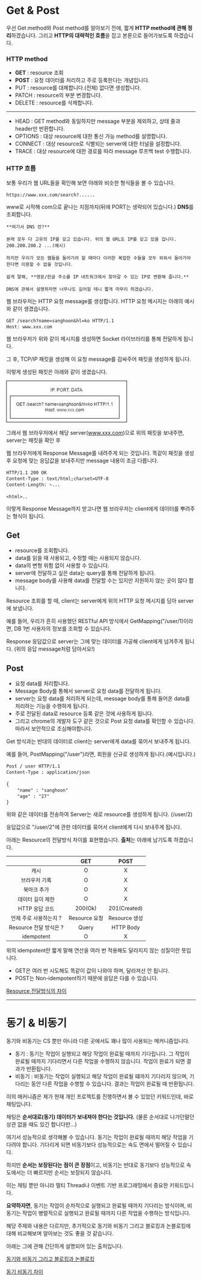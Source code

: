 # Get & Post

우선 Get method와 Post method를 알아보기 전에, 짧게 **HTTP method에 관해 정리**하겠습니다.
그리고 **HTTP의 대략적인 흐름**을 잡고 본론으로 들어가보도록 하겠습니다.

### HTTP method

- **GET** : resource 조회
- **POST** : 요청 데이터를 처리하고 주로 등록한다는 개념입니다.
- PUT : resource를 대체합니다.(전체) 없다면 생성합니다.
- PATCH : resource의 부분 변경합니다.
- DELETE : resource를 삭제합니다.

---

- HEAD : GET method와 동일하지만 message 부분을 제외하고, 상태 줄과 header만 반환합니다.
- OPTIONS : 대상 resource에 대한 통신 가능 method를 설명합니다.
- CONNECT : 대상 resource로 식별되는 server에 대한 터널을 설정합니다.
- TRACE : 대상 resource에 대한 경로를 따라 message 루프백 test 수행합니다.


### HTTP 흐름

보통 우리가 웹 URL들을 확인해 보면 아래와 비슷한 형식들을 볼 수 있습니다.
```
https://www.xxx.com/search?......
```
www로 시작해 com으로 끝나는 지점까지(뒤에 PORT는 생략되어 있습니다.) **DNS**를 조회합니다.

```
**여기서 DNS 란?**

본래 모두 다 고유의 IP를 갖고 있습니다. 위의 웹 URL도 IP를 갖고 있을 겁니다. 200.200.200.2 ...(예시)

하지만 우리가 모든 웹들을 들어가려 할 때마다 이러한 복잡한 수들을 모두 외워서 들어가야 한다면 이용할 수 없을 것입니다.

쉽게 말해, **영문/한글 주소를 IP 네트워크에서 찾아갈 수 있는 IP로 변환해 줍니다.**

DNS에 관해서 설명하자면 너무나도 길어질 테니 짧게 마무리 하겠습니다.
```

웹 브라우저는 HTTP 요청 message를 생성합니다. HTTP 요청 메시지는 아래의 예시와 같이 생겼습니다.

```
GET /search?name=sanghoon&hl=ko HTTP/1.1
Host: www.xxx.com
```

웹 브라우저가 위와 같이 메시지를 생성하면 Socket 라이브러리를 통해 전달하게 됩니다.

그 후, TCP/IP 패킷을 생성해 이 요청 message를 감싸주어 패킷을 생성하게 됩니다.

이렇게 생성된 패킷은 아래와 같이 생겼습니다.

![img.png](img.png)

그래서 웹 브라우저에서 해당 server(www.xxx.com)으로 위의 패킷을 보내주면, server는 패킷을 확인 후

웹 브라우저에게 Response Message를 내려주게 되는 것입니다. 똑같이 패킷을 생성 후 요청에 맞는 응답값을 보내주지만 message 내용이 조금 다릅니다.

```
HTTP/1.1 200 OK
Content-Type : text/html;charset=UTF-8
Content-Length: ~...

<html>..
```

이렇게 Response Message까지 받고나면 웹 브라우저는 client에게 데이터를 뿌려주는 형식이 됩니다.

## Get

- resource를 조회합니다.
- data를 읽을 때 사용되고, 수정할 때는 사용되지 않습니다.
- data의 변형 위험 없이 사용할 수 있습니다.
- server에 전달하고 싶은 data는 query를 통해 전달하게 됩니다.
- message body를 사용해 data를 전달할 수는 있지만 지원하지 않는 곳이 많다 합니다.

Resource 조회를 할 때, client는 server에게 위의 HTTP 요청 메시지를 담아 server에 보냅니다.

예를 들어, 우리가 흔히 사용했던 RESTful API 방식에서 GetMapping("/user/1)이라면, DB 1번 사용자의 정보를 조회할 수 있습니다.

Response 응답값으로 server는 그에 맞는 데이터를 가공해 client에게 넘겨주게 됩니다. (위의 응답 message처럼 담아서요!)


## Post

- 요청 data를 처리합니다.
- Message Body를 통해서 server로 요청 data를 전달하게 됩니다.
- server는 요청 data를 처리하게 되는데, message body를 통해 들어온 data를 처리하는 기능을 수행하게 됩니다.
- 주로 전달된 data로 resource 등록 같은 것에 사용하게 됩니다.
- 그리고 chrome의 개발자 도구 같은 것으로 Post 요청 data를 확인할 수 있습니다. 따라서 보안적으로 조심해야합니다.

Get 방식과는 반대의 데이터로 client는 server에게 data를 묶어서 보내주게 됩니다. 

예를 들어, PostMapping("/user")라면, 회원을 신규로 생성하게 됩니다.(예시입니다.)

```
Post / user HTTP/1.1
Content-Type : application/json

{
    "name" : "sanghoon"
    "age" : "27"
}
```

위와 같은 데이터를 전송하여 Server는 새로 resource를 생성하게 됩니다. (/user/2)

응답값으로 "/user/2"에 관한 데이터를 묶어서 client에게 다시 보내주게 됩니다.

아래는 Resource의 전달방식 차이를 표현했습니다. **출처**는 아래에 남기도록 하겠습니다.

|         | GET |  POST  |
|:-------:|:---:|:------:|
|   캐시    |  O  |X|
| 브라우저 기록 |  O  |X|
| 북마크 추가  |  O  |X|
|데이터 길이 제한 | O | X |
|HTTP 응답 코드 | 200(Ok) | 201(Created) |
|언제 주로 사용하는지 ? | Resource 요청 | Resource 생성 | 
| Resource 전달 방식은 ? | Query | HTTP Body | 
| idempotent | O | X | 

위의 idempotent란 짧게 말해 연산을 여러 번 적용해도 달라지지 않는 성질이란 뜻입니다. 

- GET은 여러 번 시도해도 똑같이 값이 나와야 하며, 달라져선 안 됩니다.
- POST는 Non-idempotent하기 때문에 응답은 다를 수 있습니다.

[Resource 전달방식의 차이](https://velog.io/@songyouhyun/Get%EA%B3%BC-Post%EC%9D%98-%EC%B0%A8%EC%9D%B4%EB%A5%BC-%EC%95%84%EC%8B%9C%EB%82%98%EC%9A%94)

---

# 동기 & 비동기

동기와 비동기는 CS 뿐만 아니라 다른 곳에서도 꽤나 많이 사용되는 메커니즘입니다.

- 동기 : 동기는 작업이 실행되고 해당 작업이 완료될 때까지 기다립니다. 그 작업이 완료될 때까지 기다리면서 다른 작업을 수행하지 않습니다. 
작업이 완료가 되면 결과가 반환됩니다.
- 비동기 : 비동기는 작업이 실행되고 해당 작업이 완료될 떄까지 기다리지 않으며, 기다리는 동안 다른 작업을 수행할 수 있습니다.
결과는 작업이 완료될 때 반환됩니다.

이의 매커니즘은 제가 현재 개인 프로젝트를 진행하면서 볼 수 있었던 키워드인데, 바로 채팅입니다.

채팅은 **순서대로(동기) 데이터가 보내져야 한다는 것입니다.** (물론 순서대로 나가던말던 상관 없을 때도 있긴 합니다만...)

여기서 성능적으로 생각해볼 수 있습니다. 동기는 작업이 완료될 때까지 해당 작업을 기다려야 합니다. 기다리게 되면 비동기보다 성능적으로는 속도 면에서 떨어질 수 있습니다.

하지만 **순서는 보장된다는 점이 큰 장점**이고, 비동기는 반대로 동기보다 성능적으로 속도에서는 더 빠르지만 순서는 보장되지 않습니다.

이는 채팅 뿐만 아니라 멀티 Thread나 이벤트 기반 프로그래밍에서 중요한 키워드입니다.

**요약하자면**, 동기는 작업이 순차적으로 실행되고 완료될 때까지 기다리는 방식이며, 비동기는 작업이 병렬적으로 실행되고 완료될 때까지 다른 작업을 수행하는 방식입니다.


해당 주제와 내용은 다르지만, 추가적으로 동기와 비동기 그리고 블로킹과 논블로킹에 대해 비교해보며 알아보는 것도 좋을 것 같습니다.

아래는 그에 관해 간단하게 설명되어 있는 출처입니다.

[동기와 비동기 그리고 블로킹과 논블로킹](https://velog.io/@nittre/%EB%B8%94%EB%A1%9C%ED%82%B9-Vs.-%EB%85%BC%EB%B8%94%EB%A1%9C%ED%82%B9-%EB%8F%99%EA%B8%B0-Vs.-%EB%B9%84%EB%8F%99%EA%B8%B0)

[동기 비동기 차이](https://sh-safer.tistory.com/339)
